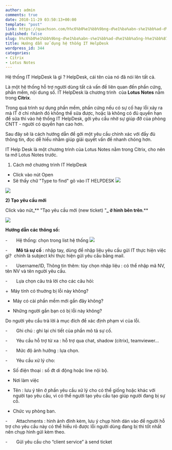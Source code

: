 ```yaml
---
author: admin
comments: true
date: 2010-11-29 03:50:13+00:00
template: "post"
link: https://quachson.com/h%c6%b0%e1%bb%9bng-d%e1%ba%abn-s%e1%bb%ad-d%e1%bb%a5ng-h%e1%bb%87-th%e1%bb%91ng-it-helpdesk/
published: false
slug: h%c6%b0%e1%bb%9bng-d%e1%ba%abn-s%e1%bb%ad-d%e1%bb%a5ng-h%e1%bb%87-th%e1%bb%91ng-it-helpdesk
title: Hướng dẫn sử dụng hệ thống IT HelpDesk
wordpress_id: 344
categories:
- Citrix
- Lotus Notes
---
```


Hệ thống IT HelpDesk là gì ? HelpDesk, cái tên của nó đã nói lên tất cả.

Là một hệ thống hỗ trợ người dùng tất cả vấn đề liên quan đến phần cứng, phần mềm, nội dung số. IT HelpDesk là chương trình  của **Lotus Notes** nằm trong **Citrix**.

Trong quá trình sự dụng phần mềm, phần cứng nếu có sự cố hay lỗi xảy ra mà IT ở chi nhánh đó không thể sửa được, hoặc là không có đủ quyền hạn để sửa thì vào hệ thống IT HelpDesk, gởi yêu cầu nhờ sự giúp đỡ của phòng CNTT - người có quyền hạn cao hơn.

Sau đây sẽ là cách hướng dẫn để gởi một yêu cầu chính xác với đầy đủ thông tin, đọc dễ hiểu nhằm giúp giải quyết vấn đề nhanh chóng hơn.

IT Help Desk là một chương trình của Lotus Notes nằm trong Citrix, cho nên ta mở Lotus Notes trước.

1) Cách mở chương trình IT HelpDesk

- Click vào nút Open
- Sẽ thấy chữ "Type to find" gõ vào IT HELPDESK
![](http://quachson.files.wordpress.com/2010/11/open_it_helpdesk.png)

![](http://quachson.files.wordpress.com/2010/11/it_helpdesk.png)

**2) Tạo yêu cầu mới**

Click vào nút_** "Tạo yêu cầu mới (new ticket) "**_ ở hình bên trên**.**

![](http://quachson.files.wordpress.com/2010/11/yeucaumoi.png)

**Hướng dẫn các thông số:**

-       Hệ thống: chọn trong list hệ thống
![](http://quachson.files.wordpress.com/2010/11/list_hethong.png)

-       **Mô tả sự cố** : nhập tay, dùng để nhập liệu yêu cầu gửi IT thực hiện việc gì?  chính là subject khi thực hiện gửi yêu cầu bằng mail.

-       Username/ID, Thông tin thêm: tùy chọn nhập liệu : có thể nhập mã NV, tên NV và tên người yêu cầu.

-       Lựa chọn câu trả lời cho các câu hỏi:

+  Máy tính có thuờng bị lỗi này không?

+ Máy có cài phần mềm mới gần đây không?

+ Những người gần bạn có bị lỗi này không?

Do người yêu cầu trả lời à mục đích để xác định phạm vi của lỗi.

-       Ghi chú : ghi lại chi tiết của phần mô tả sự cố.

-       Yêu cầu hỗ trợ từ xa : hỗ trợ qua chat, shadow (citrix), teamviewer…

-       Mức độ ảnh hưởng : lựa chọn.

-       Yêu cầu xử lý cho:

+ Số điện thoại : số đt di động hoặc line nội bộ.

+ Nơi làm việc

+ Tên : lưu ý tên ở phần yêu cầu xử lý cho có thể giống hoặc khác với người tạo yêu cầu, vì có thể người tạo yêu cầu tạo giúp người đang bị sự cố.

+ Chức vụ phòng ban.

-       Attachments : hình ảnh đính kèm, lưu ý chụp hình dán vào để người hỗ trợ cho yêu cầu này có thể hiểu rõ được lỗi người dùng đang bị thì tốt nhất nên chụp hình gửi kèm theo.

-       Gửi yêu cầu cho “client service” à send ticket
